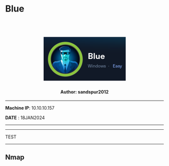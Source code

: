 # Blue

<h1 align="center">
  <br>
  <a href="https://app.hackthebox.com/machines/Blue"><img src="images/img.png" alt="Blue"></a>
  <br>
</h1>
<h4 align="center"> Author: sandspur2012 </h4>

***

__Machine IP__: 10.10.10.157

__DATE__ : 18JAN2024

***
***
TEST
***

## Nmap


